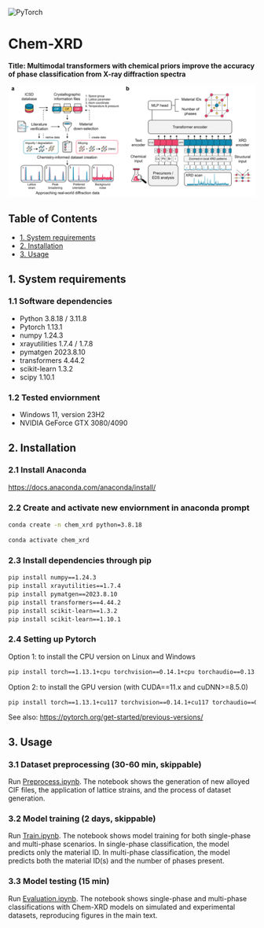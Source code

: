 ![PyTorch](https://img.shields.io/badge/PyTorch-%23EE4C2C.svg?style=for-the-badge&logo=PyTorch&logoColor=white)

# Chem-XRD

**Title: Multimodal transformers with chemical priors improve the accuracy of phase classification from X-ray diffraction spectra**

![alt text](https://github.com/PV-Lab/chem-xrd/blob/main/figure/Schematic.png?raw=true)

## Table of Contents

- [1. System requirements](#1.-system-requirements)
- [2. Installation](#2.-installation)
- [3. Usage](#3.-usage)

## 1. System requirements

### 1.1 Software dependencies
- Python	3.8.18 / 3.11.8
- Pytorch 1.13.1
- numpy	1.24.3
- xrayutilities	1.7.4 / 1.7.8
- pymatgen	2023.8.10
- transformers 4.44.2
- scikit-learn 1.3.2
- scipy 1.10.1

### 1.2 Tested enviornment
- Windows 11, version 23H2
- NVIDIA GeForce GTX 3080/4090

## 2. Installation

### 2.1 Install Anaconda
https://docs.anaconda.com/anaconda/install/

### 2.2 Create and activate new enviornment in anaconda prompt
```bash
conda create -n chem_xrd python=3.8.18
```
```bash
conda activate chem_xrd
```
### 2.3 Install dependencies through pip
```bash
pip install numpy==1.24.3
pip install xrayutilities==1.7.4
pip install pymatgen==2023.8.10
pip install transformers==4.44.2
pip install scikit-learn==1.3.2
pip install scikit-learn==1.10.1
```

### 2.4 Setting up Pytorch
Option 1: to install the CPU version on Linux and Windows
```bash
pip install torch==1.13.1+cpu torchvision==0.14.1+cpu torchaudio==0.13.1 --extra-index-url https://download.pytorch.org/whl/cpu
```
Option 2: to install the GPU version (with CUDA==11.x and cuDNN>=8.5.0)
```bash
pip install torch==1.13.1+cu117 torchvision==0.14.1+cu117 torchaudio==0.13.1 --extra-index-url https://download.pytorch.org/whl/cu117
```
See also: https://pytorch.org/get-started/previous-versions/

## 3. Usage

### 3.1 Dataset preprocessing (30-60 min, skippable)
Run [Preprocess.ipynb](Preprocess.ipynb).
The notebook shows the generation of new alloyed CIF files, the application of lattice strains, and the process of dataset generation.

### 3.2 Model training (2 days, skippable)
Run [Train.ipynb](Train.ipynb).
The notebook shows model training for both single-phase and multi-phase scenarios. In single-phase classification, the model predicts only the material ID. In multi-phase classification, the model predicts both the material ID(s) and the number of phases present.

### 3.3 Model testing (15 min)
Run [Evaluation.ipynb](Evaluation.ipynb).
The notebook shows single-phase and multi-phase classifications with Chem-XRD models on simulated and experimental datasets, reproducing figures in the main text.